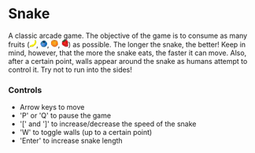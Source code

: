 Snake
=====

A classic arcade game. The objective of the game is to consume as many fruits (![Banana](https://github.com/calvinchengcc/Snake/blob/master/Banana.png), ![Blueberry](https://github.com/calvinchengcc/Snake/blob/master/Blueberry.png), ![Orange](https://github.com/calvinchengcc/Snake/blob/master/Orange.png), ![Strawberry](https://github.com/calvinchengcc/Snake/blob/master/Strawberry.png)) as possible. The longer the snake, the better! Keep in mind, however, that the more the snake eats, the faster it can move. Also, after a certain point, walls appear around the snake as humans attempt to control it. Try not to run into the sides!

### Controls
- Arrow keys to move
- 'P' or 'Q' to pause the game
- '[' and ']' to increase/decrease the speed of the snake
- 'W' to toggle walls (up to a certain point)
- 'Enter' to increase snake length
